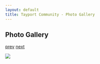 ```yaml
---
layout: default
title: Tayport Community - Photo Gallery
---
```

## Photo Gallery

[prev](http://tayport.org.uk/photo/267) [next](http://tayport.org.uk/photo/269)

![ ](http://tayport.org.uk/media/268.jpg " ")

